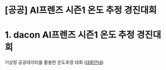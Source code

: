 [공공] AI프렌즈 시즌1 온도 추정 경진대회
======================

# 1. dacon AI프렌즈 시즌1 온도 추정 경진대회
기상청 공공데이터를 활용한 온도추정 대회 ([대회안내](https://dacon.io/competitions/official/235584/overview/))

